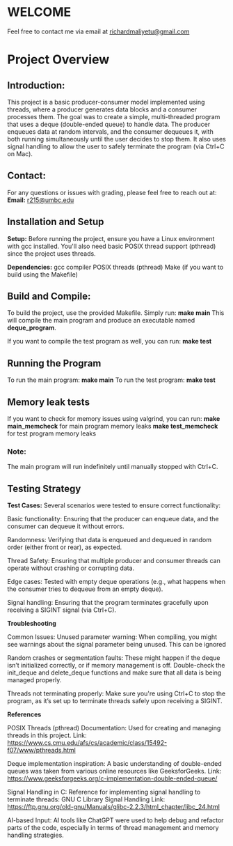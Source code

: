 # WELCOME
Feel free to contact me via email at richardmaliyetu@gmail.com

# Project Overview

## Introduction:
This project is a basic producer-consumer model implemented using threads, where a producer generates data blocks and a consumer processes them. The goal was to create a simple, multi-threaded program that uses a deque (double-ended queue) to handle data. The producer enqueues data at random intervals, and the consumer dequeues it, with both running simultaneously until the user decides to stop them. It also uses signal handling to allow the user to safely terminate the program (via Ctrl+C on Mac).

## Contact:
For any questions or issues with grading, please feel free to reach out at:
**Email:** r215@umbc.edu

## Installation and Setup
**Setup:**
Before running the project, ensure you have a Linux environment with gcc installed. You'll also need basic POSIX thread support (pthread) since the project uses threads.

**Dependencies:**
  gcc compiler
  POSIX threads (pthread)
  Make (if you want to build using the Makefile)
  
## Build and Compile:
To build the project, use the provided Makefile. Simply run: **make main**
This will compile the main program and produce an executable named **deque_program**.

If you want to compile the test program as well, you can run: **make test**

## Running the Program
To run the main program: **make main**
To run the test program: **make test**

## Memory leak tests
If you want to check for memory issues using valgrind, you can run:
**make main_memcheck** for main program memory leaks
**make test_memcheck** for test program memory leaks 

### Note: 
The main program will run indefinitely until manually stopped with Ctrl+C.

## Testing Strategy

**Test Cases:**
Several scenarios were tested to ensure correct functionality:

  Basic functionality: Ensuring that the producer can enqueue data, and the consumer can dequeue it without errors.
  
  Randomness: Verifying that data is enqueued and dequeued in random order (either front or rear), as expected.
  
  Thread Safety: Ensuring that multiple producer and consumer threads can operate without crashing or corrupting data.
  
  Edge cases: Tested with empty deque operations (e.g., what happens when the consumer tries to dequeue from an empty deque).
  
  Signal handling: Ensuring that the program terminates gracefully upon receiving a SIGINT signal (via Ctrl+C).


**Troubleshooting**

Common Issues:
Unused parameter warning: When compiling, you might see warnings about the signal parameter being unused. This can be ignored 

Random crashes or segmentation faults: These might happen if the deque isn’t initialized correctly, or if memory management is off. Double-check the init_deque and delete_deque functions and make sure that all data is being managed properly.

Threads not terminating properly: Make sure you're using Ctrl+C to stop the program, as it’s set up to terminate threads safely upon receiving a SIGINT.

**References**

POSIX Threads (pthread) Documentation: Used for creating and managing threads in this project.
Link: https://www.cs.cmu.edu/afs/cs/academic/class/15492-f07/www/pthreads.html

Deque implementation inspiration: A basic understanding of double-ended queues was taken from various online resources like GeeksforGeeks.
Link: https://www.geeksforgeeks.org/c-implementation-double-ended-queue/

Signal Handling in C: Reference for implementing signal handling to terminate threads: GNU C Library Signal Handling
Link: https://ftp.gnu.org/old-gnu/Manuals/glibc-2.2.3/html_chapter/libc_24.html

AI-based Input: AI tools like ChatGPT were used to help debug and refactor parts of the code, especially in terms of thread management and memory handling strategies.
